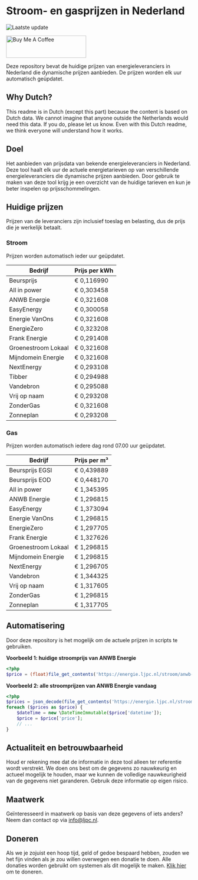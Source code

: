 # Stroom- en gasprijzen in Nederland

![Laatste update](https://img.shields.io/badge/laatste%20update-2024--11--18%2022%3A00%20CET-brightgreen)

<a href="https://www.buymeacoffee.com/Lars-" target="_blank"><img src="https://cdn.buymeacoffee.com/buttons/v2/default-orange.png" alt="Buy Me A Coffee" height="60" style="height: 60px !important;width: 217px !important;" ></a>

Deze repository bevat de huidige prijzen van energieleveranciers in Nederland die dynamische prijzen aanbieden. De prijzen worden elk uur automatisch geüpdatet.

## Why Dutch?

This readme is in Dutch (except this part) because the content is based on Dutch data. We cannot imagine that anyone outside the Netherlands would need this data. If you do, please let us know. Even with this Dutch readme, we think
everyone will understand how it works.

## Doel

Het aanbieden van prijsdata van bekende energieleveranciers in Nederland. Deze tool haalt elk uur de actuele energietarieven op van verschillende energieleveranciers die dynamische prijzen aanbieden. Door gebruik te maken van deze tool
krijg je een overzicht van de huidige tarieven en kun je beter inspelen op prijsschommelingen.

## Huidige prijzen

Prijzen van de leveranciers zijn inclusief toeslag en belasting, dus de prijs die je werkelijk betaalt.

### Stroom

Prijzen worden automatisch ieder uur geüpdatet.

 Bedrijf | Prijs per kWh 
---------|---------------
Beursprijs | € 0,116990
All in power | € 0,303458
ANWB Energie | € 0,321608
EasyEnergy | € 0,300058
Energie VanOns | € 0,321608
EnergieZero | € 0,323208
Frank Energie | € 0,291408
Groenestroom Lokaal | € 0,321608
Mijndomein Energie | € 0,321608
NextEnergy | € 0,293108
Tibber | € 0,294988
Vandebron | € 0,295088
Vrij op naam | € 0,293208
ZonderGas | € 0,321608
Zonneplan | € 0,293208


### Gas

Prijzen worden automatisch iedere dag rond 07.00 uur geüpdatet.

 Bedrijf | Prijs per m³ 
---------|--------------
Beursprijs EGSI | € 0,439889
Beursprijs EOD | € 0,448170
All in power | € 1,345395
ANWB Energie | € 1,296815
EasyEnergy | € 1,373094
Energie VanOns | € 1,296815
EnergieZero | € 1,297705
Frank Energie | € 1,327626
Groenestroom Lokaal | € 1,296815
Mijndomein Energie | € 1,296815
NextEnergy | € 1,296705
Vandebron | € 1,344325
Vrij op naam | € 1,317605
ZonderGas | € 1,296815
Zonneplan | € 1,317705


## Automatisering

Door deze repository is het mogelijk om de actuele prijzen in scripts te gebruiken.

**Voorbeeld 1: huidige stroomprijs van ANWB Energie**

```php
<?php
$price = (float)file_get_contents('https://energie.ljpc.nl/stroom/anwb-energie-nu.txt');

```

**Voorbeeld 2: alle stroomprijzen van ANWB Energie vandaag**

```php
<?php
$prices = json_decode(file_get_contents('https://energie.ljpc.nl/stroom/all-in-power-vandaag.json'),true);
foreach ($prices as $price) {
    $dateTime = new \DateTimeImmutable($price['datetime']);
    $price = $price['price'];
    // ...
}
```

## Actualiteit en betrouwbaarheid

Houd er rekening mee dat de informatie in deze tool alleen ter referentie wordt verstrekt. We doen ons best om de gegevens zo nauwkeurig en actueel mogelijk te houden, maar we kunnen de volledige nauwkeurigheid van de gegevens niet
garanderen. Gebruik deze informatie op eigen risico.

## Maatwerk

Geïnteresseerd in maatwerk op basis van deze gegevens of iets anders? Neem dan contact op
via [info@ljpc.nl](mailto:info@ljpc.nl?subject=Energie%20prijzen).

## Doneren

Als we je zojuist een hoop tijd, geld of gedoe bespaard hebben, zouden we het fijn vinden als je zou willen overwegen een
donatie te doen. Alle donaties worden gebruikt om systemen als dit mogelijk te
maken. [Klik hier](https://www.buymeacoffee.com/Lars-) om te doneren.
